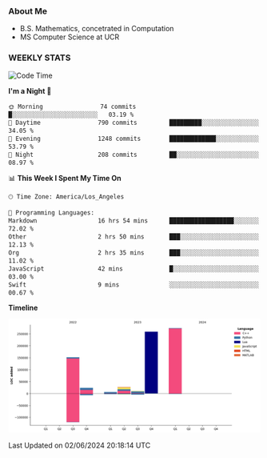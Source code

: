 ### About Me

- B.S. Mathematics, concetrated in Computation
- MS Computer Science at UCR


### WEEKLY STATS
<!--START_SECTION:waka-->
![Code Time](http://img.shields.io/badge/Code%20Time-123%20hrs%2044%20mins-blue)

**I'm a Night 🦉** 

```text
🌞 Morning                74 commits          █░░░░░░░░░░░░░░░░░░░░░░░░   03.19 % 
🌆 Daytime                790 commits         █████████░░░░░░░░░░░░░░░░   34.05 % 
🌃 Evening                1248 commits        █████████████░░░░░░░░░░░░   53.79 % 
🌙 Night                  208 commits         ██░░░░░░░░░░░░░░░░░░░░░░░   08.97 % 
```


📊 **This Week I Spent My Time On** 

```text
🕑︎ Time Zone: America/Los_Angeles

💬 Programming Languages: 
Markdown                 16 hrs 54 mins      ██████████████████░░░░░░░   72.02 % 
Other                    2 hrs 50 mins       ███░░░░░░░░░░░░░░░░░░░░░░   12.13 % 
Org                      2 hrs 35 mins       ███░░░░░░░░░░░░░░░░░░░░░░   11.02 % 
JavaScript               42 mins             █░░░░░░░░░░░░░░░░░░░░░░░░   03.00 % 
Swift                    9 mins              ░░░░░░░░░░░░░░░░░░░░░░░░░   00.67 % 
```

**Timeline**

![Lines of Code chart](https://raw.githubusercontent.com/nickocruzm/nickocruzm/main/assets/bar_graph.png)


 Last Updated on 02/06/2024 20:18:14 UTC
<!--END_SECTION:waka-->
